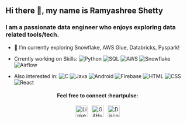 ## Hi there 👋, my name is  Ramyashree Shetty

### I am a passionate data engineer who enjoys exploring data related tools/tech. 


- 🔭 I’m currently exploring Snowflake, AWS Glue, Databricks, Pyspark!
- Crrently working on Skills:
![Python](https://img.shields.io/badge/-Python-000000?&logo=Python)
![SQL](https://img.shields.io/badge/-SQL-000000?&logo=MySQL)
![AWS](https://img.shields.io/badge/-AWS-000000?&logo=amazon-aws)
![Snowflake](https://img.shields.io/badge/-Snowflake-000000?&logo=snowflake)
![Airflow](https://img.shields.io/badge/-Airflow-017CEE?&logo=apacheairflow)

- Also interested in:
![C](https://img.shields.io/badge/-C-000000?&logo=C)
![Java](https://img.shields.io/badge/-Java-000000?&logo=jdk)
![Android](https://img.shields.io/badge/-AndroidStudio-000000?&logo=Android)
![Firebase](https://img.shields.io/badge/-Firebase-000000?&logo=Firebase)
![HTML](https://img.shields.io/badge/-HTML-000000?&logo=HTML5)
![CSS](https://img.shields.io/badge/-CSS-000000?&logo=CSS3)
![React](https://img.shields.io/badge/-React-000000?&logo=React)


  
<h4 align="center">Feel free to connect :heartpulse: </h4>
<div align="center" padding="5px">
  
 <a href="https://www.linkedin.com/in/ramyashree-shetty/"><img alt="LinkedIn" height="32" width="32" src="https://img.icons8.com/ios/50/ffffff/linkedin-circled--v1.png"></a>&nbsp;&nbsp;
 <a href="https://github.com/ramyashreeshetty"><img alt="GitHub" height="32" width="32" src="https://img.icons8.com/ios-filled/50/ffffff/github.png"></a>&nbsp;&nbsp;
 <a href="https://discordapp.com/users/531605306191511562"><img alt="Discord - Misaa#0148" title="Discord - Misaa#0148" height="32" width="32" src="https://img.icons8.com/ios/50/ffffff/discord-logo--v1.png"></a>

</body>

